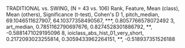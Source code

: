 TRADITIONAL vs. SWING, (N = 43 vs. 106)
Rank, Feature, Mean (class), Mean (others), Significance (t-test), Cohen's D
1, pitch_median, 69.1046511627907, 64.10377358490567, ***, 0.8057766578072492
3, art_median, 0.7851162790697676, 0.8274528301886792, **, -0.5881471029195096
8, ioiclass_abs_hist_01_very_short, 0.2172093023255814, 0.3059433962264151, **, -0.518937351526188
